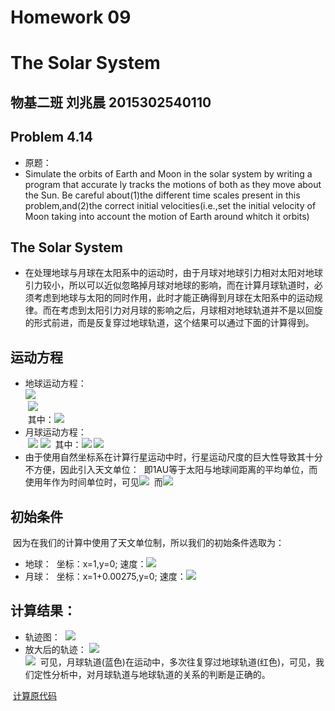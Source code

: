 # Homework 09
# The Solar System
## 物基二班 刘兆晨 2015302540110
## Problem 4.14
- 原题：
- Simulate the orbits of Earth and Moon in the solar system by writing a program that accurate ly tracks the motions of both as they move about the Sun. Be careful about(1)the different time scales present in this problem,and(2)the correct initial velocities(i.e.,set the initial velocity of Moon taking into account the motion of Earth around whitch it orbits)
## The Solar System
- 在处理地球与月球在太阳系中的运动时，由于月球对地球引力相对太阳对地球引力较小，所以可以近似忽略掉月球对地球的影响，而在计算月球轨道时，必须考虑到地球与太阳的同时作用，此时才能正确得到月球在太阳系中的运动规律。而在考虑到太阳引力对月球的影响之后，月球相对地球轨道并不是以回旋的形式前进，而是反复穿过地球轨道，这个结果可以通过下面的计算得到。
## 运动方程
- 地球运动方程：  
  ![](http://latex.codecogs.com/gif.latex?\frac{d^2x}{dt^2}=-\frac{GM_{s}x}{r^3})  
  ![](http://latex.codecogs.com/gif.latex?\frac{d^2y}{dt^2}=-\frac{GM_{s}y}{r^3})  
  其中：![](http://latex.codecogs.com/gif.latex?r=\sqrt{x^2+y^2})
- 月球运动方程：  
  ![](http://latex.codecogs.com/gif.latex?\frac{d^2x_m}{dt^2}=-\frac{GM_{E}(x_m-x)}{R^3}-\frac{GM_{s}x_m}{r^3_m})  
  ![](http://latex.codecogs.com/gif.latex?\frac{d^2y_m}{dt^2}=-\frac{GM_{E}(y_m-y)}{R^3}-\frac{GM_{s}y_m}{r^3_m})  
  其中：![](http://latex.codecogs.com/gif.latex?R=\sqrt{(x_m-x)^2+(y_m-y)^2})  
          ![](http://latex.codecogs.com/gif.latex?r_m=\sqrt{(x_m)^2+(y_m)^2})
- 由于使用自然坐标系在计算行星运动中时，行星运动尺度的巨大性导致其十分不方便，因此引入天文单位：
  即1AU等于太阳与地球间距离的平均单位，而使用年作为时间单位时，可见![](http://latex.codecogs.com/gif.latex?GM_s=4{\pi}^2{AU}^3}/{{yr}^2)
  而![](http://latex.codecogs.com/gif.latex?\frac{M_E}{M_s}\approx{3\times{10^{-6}}})
## 初始条件
  因为在我们的计算中使用了天文单位制，所以我们的初始条件选取为：
- 地球：
  坐标：x=1,y=0; 速度：![](http://latex.codecogs.com/gif.latex?v_x=0\quadv_y=2\pi)
- 月球：
  坐标：x=1+0.00275,y=0; 速度：![](http://latex.codecogs.com/gif.latex?2\pi+2\pi\sqrt{\frac{1}{0.00275}\frac{M_E}{M_s}})
## 计算结果：
- 轨迹图：
  ![](https://github.com/liuzhaochen/compuational_physics_N2015302540110/blob/master/Homework%2009/Figure_1.png)
- 放大后的轨迹：
  ![](https://github.com/liuzhaochen/compuational_physics_N2015302540110/blob/master/Homework%2009/Figure_1-1.png)  
  ![](https://github.com/liuzhaochen/compuational_physics_N2015302540110/blob/master/Homework%2009/Figure_1-2.png)
  可见，月球轨道(蓝色)在运动中，多次往复穿过地球轨道(红色)，可见，我们定性分析中，对月球轨道与地球轨道的关系的判断是正确的。
  
  [计算原代码](https://raw.githubusercontent.com/liuzhaochen/compuational_physics_N2015302540110/master/Homework%2009/homework9.py)
